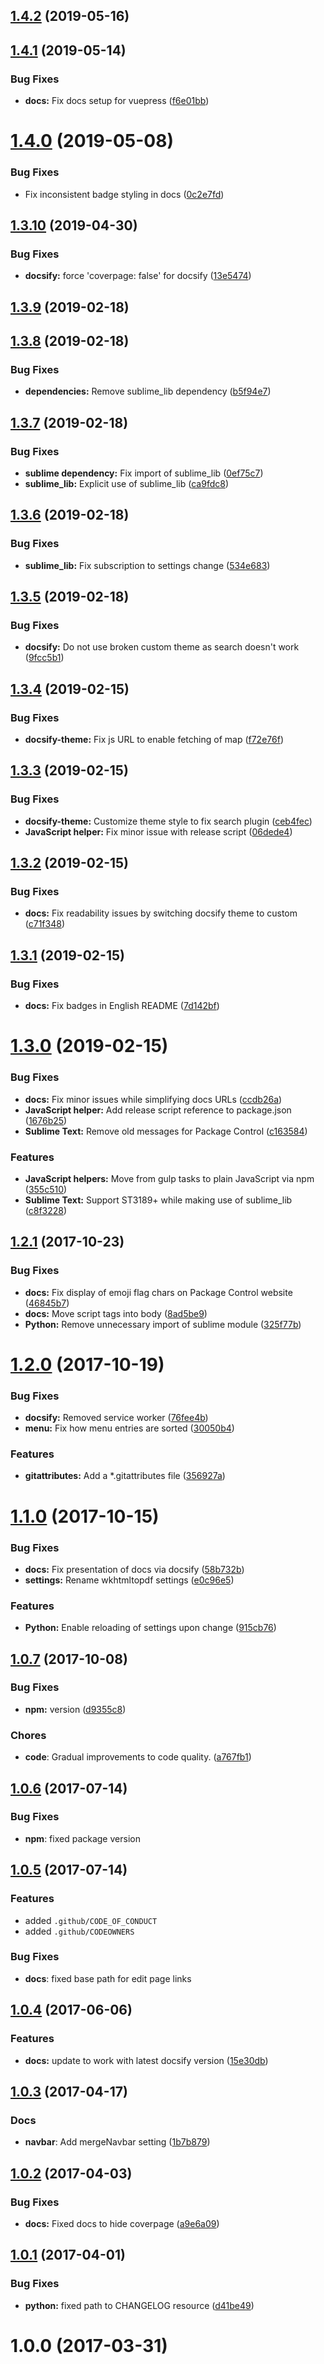 ## [1.4.2](https://github.com/jrappen/sublime-wkhtmltopdf/compare/1.4.1...1.4.2) (2019-05-16)



## [1.4.1](https://github.com/jrappen/sublime-wkhtmltopdf/compare/1.4.0...1.4.1) (2019-05-14)

### Bug Fixes

* **docs:** Fix docs setup for vuepress ([f6e01bb](https://github.com/jrappen/sublime-wkhtmltopdf/commit/f6e01bb))

# [1.4.0](https://github.com/jrappen/sublime-wkhtmltopdf/compare/1.3.10...1.4.0) (2019-05-08)

### Bug Fixes

* Fix inconsistent badge styling in docs ([0c2e7fd](https://github.com/jrappen/sublime-wkhtmltopdf/commit/0c2e7fd))

## [1.3.10](https://github.com/jrappen/sublime-wkhtmltopdf/compare/1.3.9...1.3.10) (2019-04-30)

### Bug Fixes

* **docsify:** force 'coverpage: false' for docsify ([13e5474](https://github.com/jrappen/sublime-wkhtmltopdf/commit/13e5474))

## [1.3.9](https://github.com/jrappen/sublime-wkhtmltopdf/compare/1.3.8...1.3.9) (2019-02-18)

## [1.3.8](https://github.com/jrappen/sublime-wkhtmltopdf/compare/1.3.7...1.3.8) (2019-02-18)

### Bug Fixes

* **dependencies:** Remove sublime_lib dependency ([b5f94e7](https://github.com/jrappen/sublime-wkhtmltopdf/commit/b5f94e7))

## [1.3.7](https://github.com/jrappen/sublime-wkhtmltopdf/compare/1.3.6...1.3.7) (2019-02-18)

### Bug Fixes

* **sublime dependency:** Fix import of sublime_lib ([0ef75c7](https://github.com/jrappen/sublime-wkhtmltopdf/commit/0ef75c7))
* **sublime_lib:** Explicit use of sublime_lib ([ca9fdc8](https://github.com/jrappen/sublime-wkhtmltopdf/commit/ca9fdc8))

## [1.3.6](https://github.com/jrappen/sublime-wkhtmltopdf/compare/1.3.5...1.3.6) (2019-02-18)

### Bug Fixes

* **sublime_lib:** Fix subscription to settings change ([534e683](https://github.com/jrappen/sublime-wkhtmltopdf/commit/534e683))

## [1.3.5](https://github.com/jrappen/sublime-wkhtmltopdf/compare/1.3.4...1.3.5) (2019-02-18)

### Bug Fixes

* **docsify:** Do not use broken custom theme as search doesn't work ([9fcc5b1](https://github.com/jrappen/sublime-wkhtmltopdf/commit/9fcc5b1))

## [1.3.4](https://github.com/jrappen/sublime-wkhtmltopdf/compare/1.3.3...1.3.4) (2019-02-15)

### Bug Fixes

* **docsify-theme:** Fix js URL to enable fetching of map ([f72e76f](https://github.com/jrappen/sublime-wkhtmltopdf/commit/f72e76f))

## [1.3.3](https://github.com/jrappen/sublime-wkhtmltopdf/compare/1.3.2...1.3.3) (2019-02-15)

### Bug Fixes

* **docsify-theme:** Customize theme style to fix search plugin ([ceb4fec](https://github.com/jrappen/sublime-wkhtmltopdf/commit/ceb4fec))
* **JavaScript helper:** Fix minor issue with release script ([06dede4](https://github.com/jrappen/sublime-wkhtmltopdf/commit/06dede4))

## [1.3.2](https://github.com/jrappen/sublime-wkhtmltopdf/compare/1.3.1...1.3.2) (2019-02-15)

### Bug Fixes

* **docs:** Fix readability issues by switching docsify theme to custom ([c71f348](https://github.com/jrappen/sublime-wkhtmltopdf/commit/c71f348))

## [1.3.1](https://github.com/jrappen/sublime-wkhtmltopdf/compare/1.3.0...1.3.1) (2019-02-15)

### Bug Fixes

* **docs:** Fix badges in English README ([7d142bf](https://github.com/jrappen/sublime-wkhtmltopdf/commit/7d142bf))

# [1.3.0](https://github.com/jrappen/sublime-wkhtmltopdf/compare/1.2.1...1.3.0) (2019-02-15)

### Bug Fixes

* **docs:** Fix minor issues while simplifying docs URLs ([ccdb26a](https://github.com/jrappen/sublime-wkhtmltopdf/commit/ccdb26a))
* **JavaScript helper:** Add release script reference to package.json ([1676b25](https://github.com/jrappen/sublime-wkhtmltopdf/commit/1676b25))
* **Sublime Text:** Remove old messages for Package Control ([c163584](https://github.com/jrappen/sublime-wkhtmltopdf/commit/c163584))

### Features

* **JavaScript helpers:** Move from gulp tasks to plain JavaScript via npm ([355c510](https://github.com/jrappen/sublime-wkhtmltopdf/commit/355c510))
* **Sublime Text:** Support ST3189+ while making use of sublime_lib ([c8f3228](https://github.com/jrappen/sublime-wkhtmltopdf/commit/c8f3228))

## [1.2.1](https://github.com/jrappen/sublime-wkhtmltopdf/compare/1.2.0...1.2.1) (2017-10-23)

### Bug Fixes

* **docs:** Fix display of emoji flag chars on Package Control website ([46845b7](https://github.com/jrappen/sublime-wkhtmltopdf/commit/46845b7))
* **docs:** Move script tags into body ([8ad5be9](https://github.com/jrappen/sublime-wkhtmltopdf/commit/8ad5be9))
* **Python:** Remove unnecessary import of sublime module ([325f77b](https://github.com/jrappen/sublime-wkhtmltopdf/commit/325f77b))

# [1.2.0](https://github.com/jrappen/sublime-wkhtmltopdf/compare/1.1.0...1.2.0) (2017-10-19)

### Bug Fixes

* **docsify:** Removed service worker ([76fee4b](https://github.com/jrappen/sublime-wkhtmltopdf/commit/76fee4b))
* **menu:** Fix how menu entries are sorted ([30050b4](https://github.com/jrappen/sublime-wkhtmltopdf/commit/30050b4))

### Features

* **gitattributes:** Add a \*.gitattributes file ([356927a](https://github.com/jrappen/sublime-wkhtmltopdf/commit/356927a))

# [1.1.0](https://github.com/jrappen/sublime-wkhtmltopdf/compare/1.0.7...1.1.0) (2017-10-15)

### Bug Fixes

* **docs:** Fix presentation of docs via docsify ([58b732b](https://github.com/jrappen/sublime-wkhtmltopdf/commit/58b732b))
* **settings:** Rename wkhtmltopdf settings ([e0c96e5](https://github.com/jrappen/sublime-wkhtmltopdf/commit/e0c96e5))

### Features

* **Python:** Enable reloading of settings upon change ([915cb76](https://github.com/jrappen/sublime-wkhtmltopdf/commit/915cb76))

## [1.0.7](https://github.com/jrappen/sublime-wkhtmltopdf/compare/1.0.6...1.0.7) (2017-10-08)

### Bug Fixes

* **npm:** version ([d9355c8](https://github.com/jrappen/sublime-wkhtmltopdf/commit/d9355c8))

### Chores

* **code**: Gradual improvements to code quality. ([a767fb1](https://github.com/jrappen/sublime-wkhtmltopdf/commit/a767fb1))

## [1.0.6](https://github.com/jrappen/sublime-distractionless/compare/1.0.5...1.0.6) (2017-07-14)

### Bug Fixes

* **npm**: fixed package version

## [1.0.5](https://github.com/jrappen/sublime-distractionless/compare/1.0.4...1.0.5) (2017-07-14)

### Features

* added `.github/CODE_OF_CONDUCT`
* added `.github/CODEOWNERS`

### Bug Fixes

* **docs**: fixed base path for edit page links

## [1.0.4](https://github.com/jrappen/sublime-wkhtmltopdf/compare/1.0.3...v1.0.4) (2017-06-06)

### Features

* **docs:** update to work with latest docsify version ([15e30db](https://github.com/jrappen/sublime-wkhtmltopdf/commit/15e30db))

## [1.0.3](https://github.com/jrappen/sublime-wkhtmltopdf/compare/1.0.2...1.0.3) (2017-04-17)

### Docs

* **navbar**: Add mergeNavbar setting ([1b7b879](https://github.com/jrappen/sublime-wkhtmltopdf/commit/1b7b879))

## [1.0.2](https://github.com/jrappen/sublime-wkhtmltopdf/compare/1.0.1...1.0.2) (2017-04-03)

### Bug Fixes

* **docs:** Fixed docs to hide coverpage ([a9e6a09](https://github.com/jrappen/sublime-wkhtmltopdf/commit/a9e6a09))

## [1.0.1](https://github.com/jrappen/sublime-wkhtmltopdf/compare/1.0.0...1.0.1) (2017-04-01)

### Bug Fixes

* **python:** fixed path to CHANGELOG resource ([d41be49](https://github.com/jrappen/sublime-wkhtmltopdf/commit/d41be49))

# 1.0.0 (2017-03-31)
